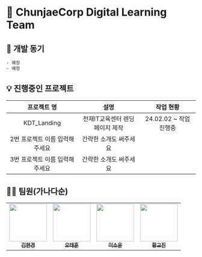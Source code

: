 # 🏢 ChunjaeCorp Digital Learning Team

## 📝 개발 동기

```sh
- 예정
- 예정
```

## 💡 진행중인 프로젝트
|프로젝트 명|설명|작업 현황|
|:---:|:---:|:---:|
|KDT_Landing|천재IT교육센터 렌딩 페이지 제작|24.02.02 ~ 작업 진행중|
|2번 프로젝트 이름 입력해주세요|간략한 소개도 써주세요|
|3번 프로젝트 이름 입력해주세요|간략한 소개도 써주세요|

<!--
## 💻 전체 서버 구조

<img width="1300" alt="전체 서버" src="https://github.com/SP0F0/.github/assets/62829894/06ba3977-6e72-429d-af49-e8a55ebdb02e">

## 💻 포트폴리오 서버 구조

<img width="1357" alt="포트폴리오 서버" src="https://github.com/SP0F0/.github/assets/62829894/79199e99-12db-47ef-9e81-e1a172441a5a">

## 💻 인증 서버 구조

<img width="1345" alt="인증 서버" src="https://github.com/SP0F0/.github/assets/62829894/c97a331d-f289-49cc-9f61-05ef57898352">

## 💻 주식 서버 구조

<img width="1336" alt="주식 서버" src="https://github.com/SP0F0/.github/assets/62829894/6d70d05b-d4a4-441b-8399-a33634b729da">

## 💾 AWS를 활용한 배포 흐름

<img width="1405" alt="배포1" src="https://github.com/SP0F0/.github/assets/62829894/bcc6714e-c801-4ab2-9500-10b123c8698b">


## 💾 Krampoline을 활용한 배포 흐름

<img width="1321" alt="배포2" src="https://github.com/SP0F0/.github/assets/62829894/a4db8007-7d60-4d5f-9266-510616268a59">
-->

## 🧑‍🦲 팀원(가나다순)

<table>
  <tbody>
    <tr>
      <td align="center"><a href="https://github.com/re2panda"><img src="https://github.com/SP0F0/.github/assets/62829894/5b52e275-93ec-4117-9541-42d9ee4d2c6a" width="100px;" alt=""/><br /><sub><b>김현경</b></sub></a><br /></td>
      <td align="center"><a href="https://github.com/keg51051"><img src="https://github.com/SP0F0/.github/assets/62829894/89996fac-c626-44e8-ba10-3dcc17252079" width="100px;" alt=""/><br /><sub><b>오태훈</b></sub></a><br /></td>
      <td align="center"><a href="https://github.com/rosieoh"><img src="https://github.com/ECO-TVY/.github/assets/104690434/69313dae-3288-47d1-aec3-f5314eb32fa3" width="100px;" alt=""/><br /><sub><b>이소윤</b></sub></a><br /></td>
      <td align="center"><a href="https://github.com/h0725j"><img src="https://github.com/SP0F0/.github/assets/62829894/fc0c73b5-3bdc-4edf-8c7f-b7b8eff9bf67" width="100px;" alt=""/><br /><sub><b>황교진</b></sub></a><br /></td>
    </tr>
  </tbody>
</table>

